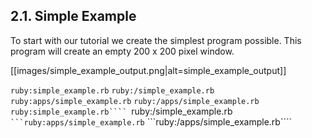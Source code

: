 ## 2.1. Simple Example

To start with our tutorial we create the simplest program possible. This program will create an empty 200 x 200 pixel window.

[[images/simple_example_output.png|alt=simple_example_output]]

```ruby:simple_example.rb```
```ruby:/simple_example.rb```
```ruby:apps/simple_example.rb```
```ruby:/apps/simple_example.rb```
```ruby:simple_example.rb````
```ruby:/simple_example.rb````
```ruby:apps/simple_example.rb````
```ruby:/apps/simple_example.rb````
